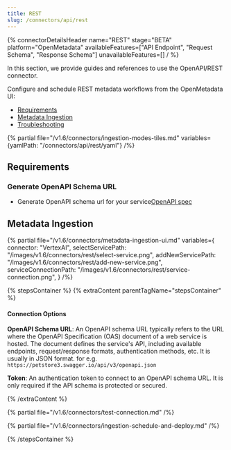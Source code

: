 ```yaml
---
title: REST
slug: /connectors/api/rest
---
```


{% connectorDetailsHeader
name="REST"
stage="BETA"
platform="OpenMetadata"
availableFeatures=["API Endpoint", "Request Schema", "Response Schema"]
unavailableFeatures=[]
/ %}

In this section, we provide guides and references to use the OpenAPI/REST connector.

Configure and schedule REST metadata workflows from the OpenMetadata UI:

- [Requirements](#requirements)
- [Metadata Ingestion](#metadata-ingestion)
- [Troubleshooting](/connectors/api/rest/troubleshooting)

{% partial file="/v1.6/connectors/ingestion-modes-tiles.md" variables={yamlPath: "/connectors/api/rest/yaml"} /%}

## Requirements

### Generate OpenAPI Schema URL

- Generate OpenAPI schema url for your service[OpenAPI spec](https://swagger.io/specification/#openapi-document)


## Metadata Ingestion

{% partial 
  file="/v1.6/connectors/metadata-ingestion-ui.md" 
  variables={
    connector: "VertexAI", 
    selectServicePath: "/images/v1.6/connectors/rest/select-service.png",
    addNewServicePath: "/images/v1.6/connectors/rest/add-new-service.png",
    serviceConnectionPath: "/images/v1.6/connectors/rest/service-connection.png",
} 
/%}

{% stepsContainer %}
{% extraContent parentTagName="stepsContainer" %}

#### Connection Options

**OpenAPI Schema URL**: 
An OpenAPI schema URL typically refers to the URL where the OpenAPI Specification (OAS) document of a web service is hosted. The document defines the service's API, including available endpoints, request/response formats, authentication methods, etc. It is usually in JSON format. for e.g. `https://petstore3.swagger.io/api/v3/openapi.json`

**Token**: An authentication token to connect to an OpenAPI schema URL. It is only required if the API schema is protected or secured.


{% /extraContent %}

{% partial file="/v1.6/connectors/test-connection.md" /%}


{% partial file="/v1.6/connectors/ingestion-schedule-and-deploy.md" /%}

{% /stepsContainer %}
